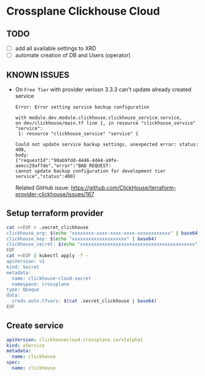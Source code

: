 # Crossplane Clickhouse Cloud

## TODO

- [ ] add all available settings to XRD
- [ ] automate creation of DB and Users (operator)

## KNOWN ISSUES

- On `Free Tier` with provider veriosn 3.3.3 can't update already created service

  ```
  Error: Error setting service backup configuration

  with module.dev.module.clickhouse.clickhouse_service.service,
  on dev/clickhouse/main.tf line 1, in resource "clickhouse_service" "service":
   1: resource "clickhouse_service" "service" {

  Could not update service backup settings, unexpected error: status: 400,
  body:
  {"requestId":"90ab9fdd-4446-4d44-a9fe-aeecc29af7de","error":"BAD_REQUEST:
  cannot update backup configuration for development tier
  service","status":400}
  ```

  Related GitHub issue: https://github.com/ClickHouse/terraform-provider-clickhouse/issues/167

## Setup terraform provider

```bash
cat <<EOF > .secret_clickhouse
clickhouse_org: $(echo "xxxxxxxx-xxxx-xxxx-xxxx-xxxxxxxxxxxx" | base64)
clickhouse_key: $(echo "xxxxxxxxxxxxxxxxxxxx" | base64)
clickhouse_secret: $(echo "xxxxxxxxxxxxxxxxxxxxxxxxxxxxxxxxxxxxxxxxxx" | base64)
EOF
cat <<EOF | kubectl apply -f -
apiVersion: v1
kind: Secret
metadata:
  name: clickhouse-cloud-secret
  namespace: crossplane
type: Opaque
data:
  creds.auto.tfvars: $(cat .secret_clickhouse | base64)
EOF
```

## Create service

```yaml
apiVersion: clickhousecloud.crossplane.io/v1alpha1
kind: xService
metadata:
  name: clickhouse
spec:
  name: clickhouse
```
